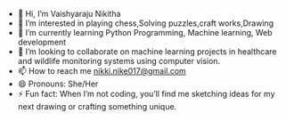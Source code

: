 - 👋 Hi, I’m Vaishyaraju Nikitha
- 👀 I’m interested in playing chess,Solving puzzles,craft works,Drawing
- 🌱 I’m currently learning Python Programming, Machine learning, Web development 
- 💞️ I’m looking to collaborate on machine learning projects in healthcare and wildlife monitoring systems using computer vision.
- 📫 How to reach me nikki.nike017@gmail.com
- 😄 Pronouns: She/Her
- ⚡ Fun fact: When I’m not coding, you’ll find me sketching ideas for my next drawing or crafting something unique.

<!---
Nikitha017/Nikitha017 is a ✨ special ✨ repository because its `README.md` (this file) appears on your GitHub profile.
You can click the Preview link to take a look at your changes.
--->
